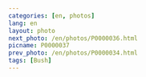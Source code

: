 ```yaml
---
categories: [en, photos]
lang: en
layout: photo
next_photo: /en/photos/P0000036.html
picname: P0000037
prev_photo: /en/photos/P0000034.html
tags: [Bush]
---
```

